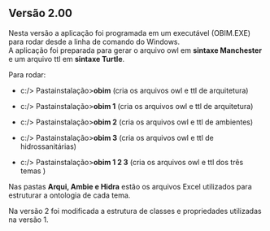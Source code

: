 ## Versão 2.00

Nesta versão a aplicação foi programada em um executável (OBIM.EXE) para rodar desde a linha de comando do Windows.  
A aplicação foi preparada para gerar o arquivo owl em **sintaxe Manchester** e um arquivo ttl em **sintaxe Turtle**.   

Para rodar:  

  * c:/> Pastainstalação>**obim** (cria os arquivos owl e ttl de arquitetura)  

  * c:/> Pastainstalação>**obim 1** (cria os  arquivos owl e ttl de arquitetura)  
  * c:/> Pastainstalação>**obim 2** (cria os arquivos owl e ttl de ambientes)  
  * c:/> Pastainstalação>**obim 3** (cria os arquivos owl e ttl de hidrossanitárias)  

  * c:/> Pastainstalação>**obim 1 2 3** (cria os arquivos owl e ttl dos três temas )  

Nas pastas **Arqui, Ambie e Hidra** estão os arquivos Excel utilizados para estruturar a ontologia de cada tema.  

Na versão 2 foi modificada a estrutura de classes e propriedades utilizadas na versão 1.  

